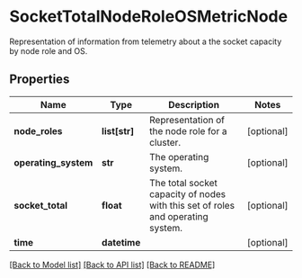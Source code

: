 # SocketTotalNodeRoleOSMetricNode

Representation of information from telemetry about a the socket capacity by node role and OS.
## Properties
Name | Type | Description | Notes
------------ | ------------- | ------------- | -------------
**node_roles** | **list[str]** | Representation of the node role for a cluster. | [optional] 
**operating_system** | **str** | The operating system. | [optional] 
**socket_total** | **float** | The total socket capacity of nodes with this set of roles and operating system. | [optional] 
**time** | **datetime** |  | [optional] 

[[Back to Model list]](../README.md#documentation-for-models) [[Back to API list]](../README.md#documentation-for-api-endpoints) [[Back to README]](../README.md)



